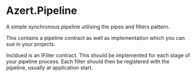 # Azert.Pipeline
A simple synchronous pipeline utilising the pipes and filters pattern.

This contains a pipeline contract as well as implementation which you can sue in your projects.

Incldued is an IFilter contract. This should be implemented for each stage of your pipeline process. Each filter should then be registered with the pipeline, usually at application start.
